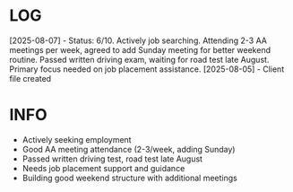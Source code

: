 # LOG
[2025-08-07] - Status: 6/10. Actively job searching. Attending 2-3 AA meetings per week, agreed to add Sunday meeting for better weekend routine. Passed written driving exam, waiting for road test late August. Primary focus needed on job placement assistance.
[2025-08-05] - Client file created

# INFO
- Actively seeking employment
- Good AA meeting attendance (2-3/week, adding Sunday)
- Passed written driving test, road test late August
- Needs job placement support and guidance
- Building good weekend structure with additional meetings